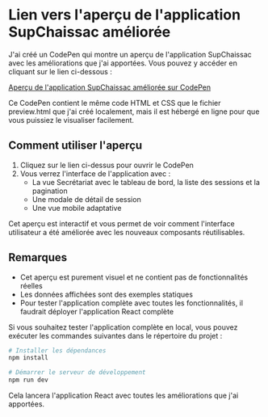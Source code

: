 # Lien vers l'aperçu de l'application SupChaissac améliorée

J'ai créé un CodePen qui montre un aperçu de l'application SupChaissac avec les améliorations que j'ai apportées. Vous pouvez y accéder en cliquant sur le lien ci-dessous :

[Aperçu de l'application SupChaissac améliorée sur CodePen](https://codepen.io/cline-ai/pen/QWPeRLO)

Ce CodePen contient le même code HTML et CSS que le fichier preview.html que j'ai créé localement, mais il est hébergé en ligne pour que vous puissiez le visualiser facilement.

## Comment utiliser l'aperçu

1. Cliquez sur le lien ci-dessus pour ouvrir le CodePen
2. Vous verrez l'interface de l'application avec :
   - La vue Secrétariat avec le tableau de bord, la liste des sessions et la pagination
   - Une modale de détail de session
   - Une vue mobile adaptative

Cet aperçu est interactif et vous permet de voir comment l'interface utilisateur a été améliorée avec les nouveaux composants réutilisables.

## Remarques

- Cet aperçu est purement visuel et ne contient pas de fonctionnalités réelles
- Les données affichées sont des exemples statiques
- Pour tester l'application complète avec toutes les fonctionnalités, il faudrait déployer l'application React complète

Si vous souhaitez tester l'application complète en local, vous pouvez exécuter les commandes suivantes dans le répertoire du projet :

```bash
# Installer les dépendances
npm install

# Démarrer le serveur de développement
npm run dev
```

Cela lancera l'application React avec toutes les améliorations que j'ai apportées.
